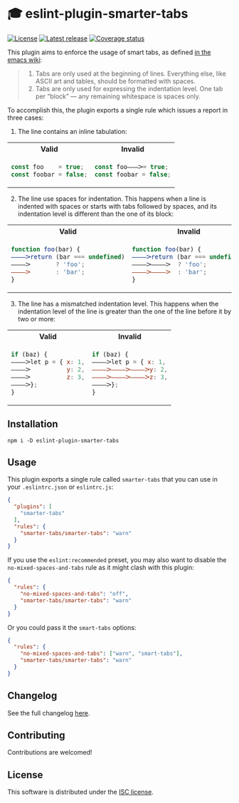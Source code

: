 # 🎓 eslint-plugin-smarter-tabs

[![License](https://shields.io/github/license/cheap-glitch/eslint-plugin-smarter-tabs)](LICENSE)
[![Latest release](https://shields.io/github/v/release/cheap-glitch/eslint-plugin-smarter-tabs?sort=semver&label=latest%20release&color=green)](https://github.com/cheap-glitch/eslint-plugin-smarter-tabs/releases/latest)
[![Coverage status](https://shields.io/coveralls/github/cheap-glitch/eslint-plugin-smarter-tabs)](https://coveralls.io/github/cheap-glitch/eslint-plugin-smarter-tabs)

This plugin aims  to enforce the usage  of smart tabs, as defined
[in the emacs wiki](https://www.emacswiki.org/emacs/SmartTabs):

> 1. Tabs are only  used at the beginning  of lines. Everything else, like ASCII
>    art and tables, should  be formatted with spaces.
> 2. Tabs  are  only used  for  expressing  the  indentation level. One  tab per
>    “block” — any remaining whitespace is spaces only.

To accomplish this, the plugin exports a single rule which issues a report in three cases:

1. The line contains an inline tabulation:

<table>
	<tr>
		<th>Valid</th>
		<th>Invalid</th>
	</tr>
	<tr>
		<td>

```javascript
const foo    = true;
const foobar = false;
```
</td>
		<td>

```javascript
const foo———𝈷= true;
const foobar = false;
```
</td>
	</tr>
</table>

2. The line use spaces for indentation. This happens when a line is indented with
spaces or  starts with  tabs followed  by spaces, and  its indentation  level is
different than the one of its block:

<table>
	<tr>
		<th>Valid</th>
		<th>Invalid</th>
	</tr>
	<tr>
		<td>

```javascript
function foo(bar) {
————𝈷return (bar === undefined)
————𝈷       ? 'foo';
————𝈷       : 'bar';
}
```
</td>
		<td>

```javascript
function foo(bar) {
————𝈷return (bar === undefined)
————𝈷————𝈷  ? 'foo';
————𝈷————𝈷  : 'bar';
}
```
</td>
	</tr>
</table>

3.  The  line  has  a  mismatched  indentation  level.  This  happens  when  the
indentation level of the  line is greater than the one of the  line before it by
two or more:

<table>
	<tr>
		<th>Valid</th>
		<th>Invalid</th>
	</tr>
	<tr>
		<td>

```javascript
if (baz) {
————𝈷let p = { x: 1,
————𝈷          y: 2,
————𝈷          z: 3,
————𝈷};
}
```
</td>
		<td>

```javascript
if (baz) {
————𝈷let p = { x: 1,
————𝈷————𝈷————𝈷y: 2,
————𝈷————𝈷————𝈷z: 3,
————𝈷};
}
```
</td>
	</tr>
</table>

## Installation

```shell
npm i -D eslint-plugin-smarter-tabs
```

## Usage

This plugin exports a single rule called `smarter-tabs` that you can use in your
`.eslintrc.json` or `eslintrc.js`:
```json
{
  "plugins": [
    "smarter-tabs"
  ],
  "rules": {
    "smarter-tabs/smarter-tabs": "warn"
  }
}

```

If you  use the `eslint:recommended`  preset, you may  also want to  disable the
`no-mixed-spaces-and-tabs` rule as it might clash with this plugin:
```json
{
  "rules": {
    "no-mixed-spaces-and-tabs": "off",
    "smarter-tabs/smarter-tabs": "warn"
  }
}
```
Or you could pass it the `smart-tabs` options:
```json
{
  "rules": {
    "no-mixed-spaces-and-tabs": ["warn", "smart-tabs"],
    "smarter-tabs/smarter-tabs": "warn"
  }
}
```

## Changelog

See the full changelog [here](https://github.com/cheap-glitch/eslint-plugin-smarter-tabs/releases).

## Contributing

Contributions are welcomed!

## License

This software is distributed under the [ISC license](https://www.isc.org/licenses).
